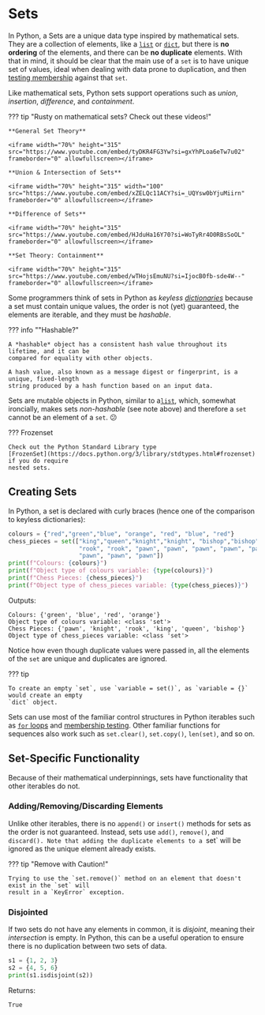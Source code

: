 # Sets

In Python, a Sets are a unique data type inspired by mathematical sets.  They are a collection of
elements, like a [`list`](./lists.md) or [`dict`](dictionaries.md), but there is
**no ordering** of the elements, and there can be **no duplicate** elements. With that in mind,
it should be clear that the main use of a `set` is to have unique set of values, ideal when
dealing with data prone to duplication, and then [testing membership](membership_testing.md)
against that `set`.

Like mathematical sets, Python sets support operations such as *union*, *insertion*, *difference*,
and *containment*.

??? tip "Rusty on mathematical sets?  Check out these videos!"

    **General Set Theory**

    <iframe width="70%" height="315" src="https://www.youtube.com/embed/tyDKR4FG3Yw?si=gxYhPLoa6eTw7u02"
    frameborder="0" allowfullscreen></iframe>

    **Union & Intersection of Sets**

    <iframe width="70%" height="315" width="100" src="https://www.youtube.com/embed/xZELQc11ACY?si=_UQYsw0bYjuMiirn"
    frameborder="0" allowfullscreen></iframe>

    **Difference of Sets**

    <iframe width="70%" height="315" src="https://www.youtube.com/embed/HJduHa16Y70?si=WoTyRr4O0RBsSoOL"
    frameborder="0" allowfullscreen></iframe>

    **Set Theory: Containment**

    <iframe width="70%" height="315" src="https://www.youtube.com/embed/wTHojsEmuNU?si=IjocB0fb-sde4W--"
    frameborder="0" allowfullscreen></iframe>

Some programmers think of sets in Python as *keyless [dictionaries](./dictionaries.md)* because
a set must contain unique values, the order is not (yet) guaranteed, the elements are iterable,
and they must be *hashable*.

??? info ""Hashable?"

    A *hashable* object has a consistent hash value throughout its lifetime, and it can be
    compared for equality with other objects.

    A hash value, also known as a message digest or fingerprint, is a unique, fixed-length
    string produced by a hash function based on an input data.

Sets are mutable objects in Python, similar to a[`list`](lists.md), which, somewhat ironcially,
makes sets *non-hashable* (see note above) and therefore a `set` cannot be an element of a
`set`. 😕

??? Frozenset

    Check out the Python Standard Library type
    [FrozenSet](https://docs.python.org/3/library/stdtypes.html#frozenset) if you do require
    nested sets.

## Creating Sets

In Python, a set is declared with curly braces (hence one of the comparison to keyless
dictionaries):

``` python {title="Creating Sets" linenums="1"}
colours = {"red","green","blue", "orange", "red", "blue", "red"}
chess_pieces = set(["king","queen","knight","knight", "bishop","bishop",
                    "rook", "rook", "pawn", "pawn", "pawn", "pawn", "pawn",
                    "pawn", "pawn", "pawn"])
print(f"Colours: {colours}")
print(f"Object type of colours variable: {type(colours)}")
print(f"Chess Pieces: {chess_pieces}")
print(f"Object type of chess_pieces variable: {type(chess_pieces)}")
```

Outputs:

``` text
Colours: {'green', 'blue', 'red', 'orange'}
Object type of colours variable: <class 'set'>
Chess Pieces: {'pawn', 'knight', 'rook', 'king', 'queen', 'bishop'}
Object type of chess_pieces variable: <class 'set'>
```

Notice how even though duplicate values were passed in, all the elements of the `set` are unique
and duplicates are ignored.

??? tip

    To create an empty `set`, use `variable = set()`, as `variable = {}` would create an empty
    `dict` object.

Sets can use most of the familiar control structures in Python iterables such as
[`for` loops](../control_structures/for_loops.md) and [membership testing](./membership_testing.md).
Other familiar functions for sequences also work such as `set.clear()`, `set.copy()`, `len(set)`,
and so on.

## Set-Specific Functionality

Because of their mathematical underpinnings, sets have functionality that other iterables do not.

### Adding/Removing/Discarding Elements

Unlike other iterables, there is no `append()` or `insert()` methods for sets as the order is not
guaranteed.  Instead, sets use `add()`, `remove()`, and `discard(). Note that adding the duplicate
elements to a `set` will be ignored as the unique element already exists.

??? tip "Remove with Caution!"

    Trying to use the `set.remove()` method on an element that doesn't exist in the `set` will
    result in a `KeyError` exception.

### Disjointed

If two sets do not have any elements in common, it is *disjoint*, meaning their *intersection*
is empty. In Python, this can be a useful operation to ensure there is no duplication between two
sets of data.

``` python {title="Testing Disjoint Sets" linenums="1"}
s1 = {1, 2, 3}
s2 = {4, 5, 6}
print(s1.isdisjoint(s2))
```

Returns:

``` text
True
```
